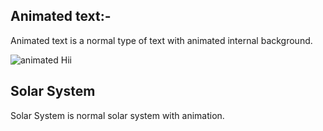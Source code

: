 ## Animated text:-
Animated text is a normal type of text with animated internal background.

![animated Hii](https://github.com/harshsinghcs/MY-PROJECT/assets/115187902/a372f18a-041a-4284-87e5-af8da9cfb7f4)

## Solar System
Solar System is normal solar system with animation.

